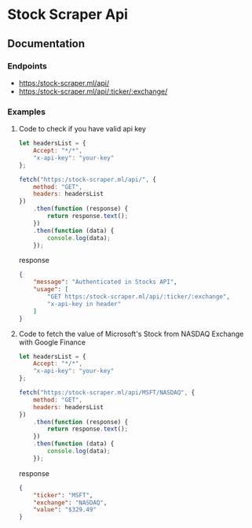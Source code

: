 # Stock Scraper Api

## Documentation

### Endpoints

-   [https:/stock-scraper.ml/api/](https:/stock-scraper.ml/api/)
-   [https:/stock-scraper.ml/api/:ticker/:exchange/](https:/stock-scraper.ml/api/:ticker/:exchange/)

### Examples

1. Code to check if you have valid api key

    ```javascript
    let headersList = {
    	Accept: "*/*",
    	"x-api-key": "your-key"
    };

    fetch("https:/stock-scraper.ml/api/", {
    	method: "GET",
    	headers: headersList
    })
    	.then(function (response) {
    		return response.text();
    	})
    	.then(function (data) {
    		console.log(data);
    	});
    ```

    response

    ```json
    {
    	"message": "Authenticated in Stocks API",
    	"usage": [
    		"GET https:/stock-scraper.ml/api/:ticker/:exchange",
    		"x-api-key in header"
    	]
    }
    ```

2. Code to fetch the value of Microsoft's Stock from NASDAQ Exchange with Google Finance

    ```javascript
    let headersList = {
    	Accept: "*/*",
    	"x-api-key": "your-key"
    };

    fetch("https:/stock-scraper.ml/api/MSFT/NASDAQ", {
    	method: "GET",
    	headers: headersList
    })
    	.then(function (response) {
    		return response.text();
    	})
    	.then(function (data) {
    		console.log(data);
    	});
    ```

    response

    ```json
    {
    	"ticker": "MSFT",
    	"exchange": "NASDAQ",
    	"value": "$329.49"
    }
    ```
